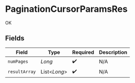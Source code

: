 # PaginationCursorParamsRes

OK


## Fields

| Field              | Type               | Required           | Description        |
| ------------------ | ------------------ | ------------------ | ------------------ |
| `numPages`         | *Long*             | :heavy_check_mark: | N/A                |
| `resultArray`      | List<*Long*>       | :heavy_check_mark: | N/A                |